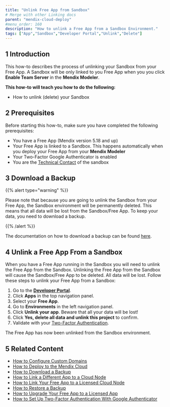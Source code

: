 ```yaml
---
title: "Unlink Free App from Sandbox"
# Merge with other Linking docs
parent: "mendix-cloud-deploy"
#menu_order: 160
description: "How to unlink a Free App from a Sandbox Environment."
tags: ["App","Sandbox","Developer Portal","Unlink","Delete"]
---
```


## 1 Introduction

This how-to describes the process of unlinking your Sandbox from your Free App. 
A Sandbox will be only linked to you Free App when you you click **Enable Team Server** in the **Mendix Modeler**. 

**This how-to will teach you how to do the following:**

*   How to unlink (delete) your Sandbox

## 2 Prerequisites

Before starting this how-to, make sure you have completed the following prerequisites:

*   You have a Free App (Mendix version 5.18 and up)
*   Your Free App is linked to a Sandbox. This happens automatically when you deploy your Free App from your **Mendix Modeler**
*   Your Two-Factor Google Authenticator is enabled
*   You are the [Technical Contact](/developerportal/company-app-roles/technical-contact) of the sandbox

## 3 Download a Backup

{{% alert type="warning" %}}

Please note that because you are going to unlink the Sandbox from your Free App, the Sandbox environment will be permanently deleted. This means that all data will be lost from the Sandbox/Free App. To keep your data, you need to download a backup.

{{% /alert %}}

The documentation on how to download a backup can be found [here](/developerportal/operate/how-to-download-a-backup).

## 4 Unlink a Free App From a Sandbox

When you have a Free App running in the Sandbox you will need to unlink the Free App from the Sandbox. Unlinking the Free App from the Sandbox will cause the Sandbox/Free App to be deleted. All data will be lost. Follow these steps to unlink your Free App from a Sandbox:

1.  Go to the **[Developer Portal](http://home.mendix.com)**.
2.  Click **Apps** in the top navigation panel.
3.  Select your **Free App**.
4.  Go to **Environments** in the left navigation panel.
5.  Click **Unlink your app**. Beware that all your data will be lost!
6.  Click **Yes, delete all data and unlink this project** to confirm.
7.  Validate with your [Two-Factor Authentication](two-factor-authentication).

The Free App has now been unlinked from the Sandbox environment.

## 5 Related Content

*   [How to Configure Custom Domains](custom-domains)
*   [How to Deploy to the Mendix Cloud](mendix-cloud-deploy)
*   [How to Download a Backup](/developerportal/operate/how-to-download-a-backup)
*   [How to Link a Different App to a Cloud Node](how-to-link-a-different-app-to-a-node)
*   [How to Link Your Free App to a Licensed Cloud Node](how-to-link-app-to-node) 
*   [How to Restore a Backup](/developerportal/operate/how-to-restore-a-backup)
*   [How to Upgrade Your Free App to a Licensed App](how-to-upgrade-free-app)
*   [How to Set Up Two-Factor Authentication With Google Authenticator](/howtogeneral/support/how-to-set-up-two-factor-authentication-with-google-authenticator)

